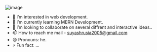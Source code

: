![image](https://github.com/Suyash-18/Suyash-18/assets/154675911/28cf4d60-b176-4ffb-890f-850aaa24691d)

- 👀 I’m interested in web development.
- 🌱 I’m currently learning MERN Development.
- 💞️ I’m looking to collaborate on several diffrent and interactive ideas..
- 📫 How to reach me mail - suyashrusia2005@gmail.com  
- 😄 Pronouns: he.
- ⚡ Fun fact: ...

<!---
Suyash-18/Suyash-18 is a ✨ special ✨ repository because its `README.md` (this file) appears on your GitHub profile.
You can click the Preview link to take a look at your changes.
--->
